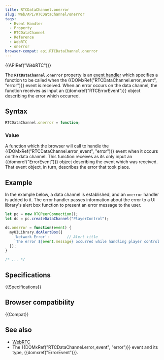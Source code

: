 ```yaml
---
title: RTCDataChannel.onerror
slug: Web/API/RTCDataChannel/onerror
tags:
  - Event Handler
  - Property
  - RTCDataChannel
  - Reference
  - WebRTC
  - onerror
browser-compat: api.RTCDataChannel.onerror
---
```

{{APIRef("WebRTC")}}

The **`RTCDataChannel.onerror`** property is an
[event handler](/en-US/docs/Web/Events/Event_handlers) which specifies a function to be called when the
{{DOMxRef("RTCDataChannel.error_event", "error")}} event is received. When an error occurs on the data channel, the
function receives as input an {{domxref("RTCErrorEvent")}} object describing the error
which occurred.

## Syntax

```js
RTCDataChannel.onerror = function;
```

### Value

A function which the browser will call to handle the {{DOMxRef("RTCDataChannel.error_event", "error")}} event when it
occurs on the data channel. This function receives as its only input an
{{domxref("ErrorEvent")}} object describing the event which was received. That event
object, in turn, describes the error that took place.

## Example

In the example below, a data channel is established, and an `onerror`
handler is added to it. The error handler passes information about the error to a UI
library's alert box function to present an error message to the user.

```js
let pc = new RTCPeerConnection();
let dc = pc.createDataChannel("PlayerControl");

dc.onerror = function(event) {
  myUILibrary.doAlertBox({
    'Network Error':        // Alert title
    `The error ${event.message} occurred while handling player control network messages in ${event.filename} at ${event.lineno}:${event.colno}.`    
  });
}

/* ... */
```

## Specifications

{{Specifications}}

## Browser compatibility

{{Compat}}

## See also

- [WebRTC](/en-US/docs/Web/API/WebRTC_API)
- The {{DOMxRef("RTCDataChannel.error_event", "error")}} event and its type, {{domxref("ErrorEvent")}}.
